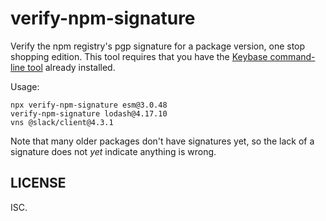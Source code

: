 # verify-npm-signature

Verify the npm registry's pgp signature for a package version, one stop shopping edition. This tool requires that you have the [Keybase command-line tool](https://keybase.io/download) already installed.

Usage:

	npx verify-npm-signature esm@3.0.48
	verify-npm-signature lodash@4.17.10
	vns @slack/client@4.3.1

Note that many older packages don't have signatures yet, so the lack of a signature does not *yet* indicate anything is wrong.

## LICENSE

ISC.
